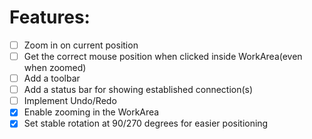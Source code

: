 # Features:
* [ ] Zoom in on current position
* [ ] Get the correct mouse position when clicked inside WorkArea(even when zoomed)
* [ ] Add a toolbar
* [ ] Add a status bar for showing established connection(s)
* [ ] Implement Undo/Redo
* [x] Enable zooming in the WorkArea
* [x] Set stable rotation at 90/270 degrees for easier positioning
